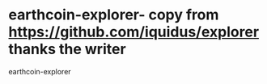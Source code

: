 # earthcoin-explorer- copy from https://github.com/iquidus/explorer thanks the writer
earthcoin-explorer
